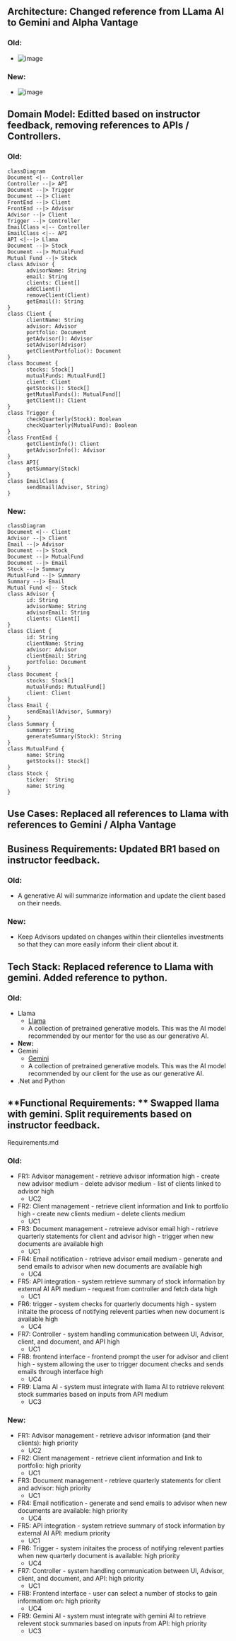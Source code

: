 ## **Architecture:** Changed reference from LLama AI to Gemini and Alpha Vantage
### **Old:**
- ![image](https://github.com/user-attachments/assets/e0cfe58f-43b4-4d61-bd6c-e6f7b2eb47e7)
### **New:**
- ![image](https://github.com/user-attachments/assets/3c993ae7-da68-4380-8d7b-5a4fb7f7be6f)

## **Domain Model:** Editted based on instructor feedback, removing references to APIs / Controllers. 
### **Old:**
```mermaid
classDiagram
Document <|-- Controller
Controller --|> API
Document --|> Trigger
Document --|> Client
FrontEnd --|> Client
FrontEnd --|> Advisor
Advisor --|> Client
Trigger --|> Controller 
EmailClass <|-- Controller
EmailClass <|-- API
API <|--|> Llama
Document --|> Stock
Document --|> MutualFund
Mutual Fund --|> Stock
class Advisor {
      advisorName: String
      email: String
      clients: Client[]
      addClient()
      removeClient(Client)
      getEmail(): String
}
class Client {
      clientName: String
      advisor: Advisor
      portfolio: Document
      getAdvisor(): Advisor
      setAdvisor(Advisor)
      getClientPortfolio(): Document
}
class Document {
      stocks: Stock[]
      mutualFunds: MutualFund[]
      client: Client
      getStocks(): Stock[]
      getMutualFunds(): MutualFund[]
      getClient(): Client
}
class Trigger {
      checkQuarterly(Stock): Boolean
      checkQuarterly(MutualFund): Boolean
}
class FrontEnd {
      getClientInfo(): Client
      getAdvisorInfo(): Advisor
}
class API{
      getSummary(Stock)
}
class EmailClass {
      sendEmail(Advisor, String)
}
```
### **New:**
```mermaid
classDiagram
Document <|-- Client
Advisor --|> Client
Email --|> Advisor
Document --|> Stock
Document --|> MutualFund
Document --|> Email
Stock --|> Summary
MutualFund --|> Summary
Summary --|> Email
Mutual Fund <|-- Stock
class Advisor {
      id: String
      advisorName: String
      advisorEmail: String
      clients: Client[]
}
class Client {
      id: String
      clientName: String
      advisor: Advisor
      clientEmail: String
      portfolio: Document
}
class Document {
      stocks: Stock[]
      mutualFunds: MutualFund[]
      client: Client
}
class Email {
      sendEmail(Advisor, Summary)
}
class Summary {
      summary: String
      generateSummary(Stock): String
}
class MutualFund {
      name: String
      getStocks(): Stock[]
}
class Stock {
      ticker:  String
      name: String
}
```
## **Use Cases:** Replaced all references to Llama with references to Gemini / Alpha Vantage

## **Business Requirements:** Updated BR1 based on instructor feedback.
### **Old:** 
- A generative AI will summarize information and update the client based on their needs.
### **New:** 
- Keep Advisors updated on changes within their clientelles investments so that they can more easily inform their client about it.

## **Tech Stack:** Replaced reference to Llama with gemini.  Added reference to python.
### **Old:**
- Llama
  - [Llama](https://huggingface.co/meta-llama/Llama-3.2-3B)
  - A collection of pretrained generative models. This was the AI model recommended by our mentor for the use as our generative AI.
- **New:**
- Gemini
  - [Gemini](https://gemini.google.com/)
  - A collection of pretrained generative models. This was the AI model recommended by our client for the use as our generative AI.
- .Net and Python

## **Functional Requirements: ** Swapped llama with gemini.  Split requirements based on instructor feedback.
Requirements.md

### **Old:**
- FR1: Advisor management
        - retrieve advisor information high
        - create new advisor medium
        - delete advisor medium
        - list of clients linked to advisor high
  - UC2 
- FR2: Client management
        - retrieve client information and link to portfolio high
        - create new clients medium
        - delete clients medium
  - UC1
- FR3: Document management
        - retreieve advisor email high
        - retrieve quarterly statements for client and advisor high
        - trigger when new documents are available high
  - UC1
- FR4: Email notification
        - retrieve advisor email medium
        - generate and send emails to advisor when new documents are available high
  - UC4
- FR5: API integration
        - system retrieve summary of stock information by external AI API medium
        - request from controller and fetch data high
  - UC1
- FR6: trigger
        - system checks for quarterly documents high
        - system initaite the process of notifying relevent parties when new document is available high
  - UC4
- FR7: Controller
        - system handling communication between UI, Advisor, client, and document, and API high
  - UC1
- FR8: frontend interface
        - frontend prompt the user for advisor and client high
        - system allowing the user to trigger document checks and sends emails through interface high
  - UC4
- FR9: Llama AI
        - system must integrate with llama AI to retrieve relevent stock summaries based on inputs from API medium
  - UC3
### **New:**
- FR1: Advisor management
        - retrieve advisor information (and their clients): high priority
  - UC2 
- FR2: Client management
        - retrieve client information and link to portfolio: high priority
  - UC1
- FR3: Document management
        - retrieve quarterly statements for client and advisor: high priority
  - UC1
- FR4: Email notification
        - generate and send emails to advisor when new documents are available: high priority
  - UC4
- FR5: API integration
        - system retrieve summary of stock information by external AI API: medium priority
  - UC1
- FR6: Trigger
        - system initaites the process of notifying relevent parties when new quarterly document is available: high priority
  - UC4
- FR7: Controller
        - system handling communication between UI, Advisor, client, and document, and API: high priority
  - UC1
- FR8: Frontend interface
        - user can select a number of stocks to gain informatiom on: high priority
  - UC4
- FR9: Gemini AI
        - system must integrate with gemini AI to retrieve relevent stock summaries based on inputs from API: high priority
  - UC3
 
